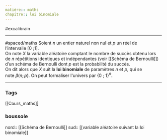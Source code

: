 ```yaml
---
matière:: maths
chapitre:: loi binomiale
---
```

#excalibrain
___
#spaced/maths 
Soient $n$ un entier naturel non nul et $p$ un réel de l’intervalle [0 ;1].  
On note $X$ la variable aléatoire comptant le nombre de succès obtenu lors de $n$ répétitions identiques et indépendantes (voir [[Schéma de Bernoulli]]) d’un schéma de Bernoulli dont $p$ est la probabilité du succès.  
On dit alors que $X$ suit la **loi binomiale** de paramètres $n$ et $p$, qui se note $\beta (n ;p)$. 
On peut formaliser l'univers par {$0$ ; $1$}$^n$.

---
### Tags
[[Cours_maths]] 
### boussole
nord:: [[Schéma de Bernoulli]]
sud:: [[variable aléatoire suivant la loi binomiale]]